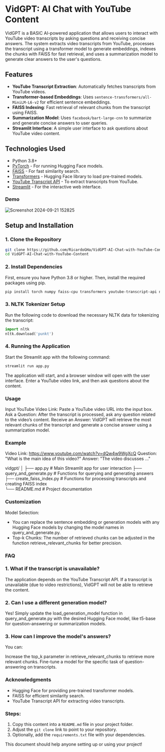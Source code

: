 # VidGPT: AI Chat with YouTube Content

VidGPT is a BASIC AI-powered application that allows users to interact with YouTube video transcripts by asking questions and receiving concise answers. The system extracts video transcripts from YouTube, processes the transcript using a transformer model to generate embeddings, indexes the chunks with FAISS for fast retrieval, and uses a summarization model to generate clear answers to the user's questions.

## Features

- **YouTube Transcript Extraction**: Automatically fetches transcripts from YouTube videos.
- **Transformer-based Embeddings**: Uses `sentence-transformers/all-MiniLM-L6-v2` for efficient sentence embeddings.
- **FAISS Indexing**: Fast retrieval of relevant chunks from the transcript using FAISS.
- **Summarization Model**: Uses `facebook/bart-large-cnn` to summarize and generate concise answers to user queries.
- **Streamlit Interface**: A simple user interface to ask questions about YouTube video content.

## Technologies Used

- Python 3.8+
- [PyTorch](https://pytorch.org/) - For running Hugging Face models.
- [FAISS](https://github.com/facebookresearch/faiss) - For fast similarity search.
- [Transformers](https://huggingface.co/transformers/) - Hugging Face library to load pre-trained models.
- [YouTube Transcript API](https://github.com/jdepoix/youtube-transcript-api) - To extract transcripts from YouTube.
- [Streamlit](https://streamlit.io/) - For the interactive web interface.

### Demo 

![Screenshot 2024-09-21 152825](https://github.com/user-attachments/assets/4bd65812-ad3d-44b9-a324-4ea604f4caeb)

## Setup and Installation

### 1. Clone the Repository

```bash
git clone https://github.com/RicardoGHa/VidGPT-AI-Chat-with-YouTube-Content
cd VidGPT-AI-Chat-with-YouTube-Content
```
### 2. Install Dependencies
First, ensure you have Python 3.8 or higher. Then, install the required packages using pip.
```bash
pip install torch numpy faiss-cpu transformers youtube-transcript-api nltk streamlit
```
### 3. NLTK Tokenizer Setup
Run the following code to download the necessary NLTK data for tokenizing the transcript:
```python
import nltk
nltk.download('punkt')
```
### 4. Running the Application
Start the Streamlit app with the following command:
```bash
streamlit run app.py
```
The application will start, and a browser window will open with the user interface. Enter a YouTube video link, and then ask questions about the content.

### Usage
Input YouTube Video Link: Paste a YouTube video URL into the input box.
Ask a Question: After the transcript is processed, ask any question related to the video’s content.
Receive an Answer: VidGPT will retrieve the most relevant chunks of the transcript and generate a concise answer using a summarization model.

### Example
Video Link: https://www.youtube.com/watch?v=dQw4w9WgXcQ
Question: "What is the main idea of this video?"
Answer: "The video discusses ..."

vidgpt/
│
├── app.py                         # Main Streamlit app for user interaction
├── query_and_generate.py          # Functions for querying and generating answers
├── create_faiss_index.py          # Functions for processing transcripts and creating FAISS index          
└── README.md                      # Project documentation

### Customization
Model Selection: 
 * You can replace the sentence embedding or generation models with any Hugging Face models by changing the model names in query_and_generate.py.
 * Top-k Chunks: The number of retrieved chunks can be adjusted in the function retrieve_relevant_chunks for better precision.

### FAQ

### 1. What if the transcript is unavailable?
The application depends on the YouTube Transcript API. If a transcript is unavailable (due to video restrictions), VidGPT will not be able to retrieve the content.

### 2. Can I use a different generation model?
Yes! Simply update the load_generation_model function in query_and_generate.py with the desired Hugging Face model, like t5-base for question-answering or summarization models.

### 3. How can I improve the model's answers?
You can:

Increase the top_k parameter in retrieve_relevant_chunks to retrieve more relevant chunks.
Fine-tune a model for the specific task of question-answering on transcripts.

### Acknowledgments

* Hugging Face for providing pre-trained transformer models.
* FAISS for efficient similarity search.
* YouTube Transcript API for extracting video transcripts.


### Steps:
1. Copy this content into a `README.md` file in your project folder.
2. Adjust the `git clone` link to point to your repository.
3. Optionally, add the `requirements.txt` file with your dependencies.

This document should help anyone setting up or using your project!
